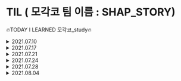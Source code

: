 # TIL ( 모각코 팀 이름 : SHAP_STORY)
  🔥TODAY I LEARNED 모각코_study🔥
<details>
<summary>2021.07.10</summary>
  <div markdown="1">
    <h2> 기본 웹 페이지 구성요소 </h2>
    <img src="https://user-images.githubusercontent.com/64147798/125152771-e2fe0700-e189-11eb-9f2a-b97a71482d8b.jpg"  width="600" height="370">
    <img src="https://user-images.githubusercontent.com/64147798/125152866-b4346080-e18a-11eb-8a89-b3c424dc73cd.jpg"  width="600" height="370">
    <img src="https://user-images.githubusercontent.com/64147798/125152870-bdbdc880-e18a-11eb-8736-155f20365f37.jpg"  width="600" height="370">
    <img src="https://user-images.githubusercontent.com/64147798/125152878-c8785d80-e18a-11eb-81fd-5bb822f70456.jpg"  width="600" height="370">
    <img src="https://user-images.githubusercontent.com/64147798/125152883-cf06d500-e18a-11eb-9769-1fc898c74491.jpg"  width="600" height="370">
    <h3> 다음 시간 할 일 </h3>
    <ul>
            <li> 웹페이지 템플릿 </li>
            <li> 회원가입, 로그인 구현 </li>
    </ul>
  </div>
</details>

<details>
<summary>2021.07.17</summary>
  <div markdown="2">
    <h2> 웹 화면 구성 </h2>
     <ul>
            <li> XD 템플릿 서치 공유 </li>
            <li> XD 템플릿 결정 </li>
     </ul>
    <h2> DB table 구성 </h2>
    <ol>
        <li> User(id(private key)(30), passwd(16), name, grade)</li>
          <ul>
            <li> id -> 사용자 아이디(PRIVATE KEY) </li>
            <li> passwd -> 사용자 비밀번호 (hash 단방향 사용)</li>
            <li> name -> 이름 </li>
            <li> grade -> 학년(초등학생 기준) </li>
            <li> 이메일 선택 기능 넣을수도</li>
          </ul>
        <li> POST(head, type, body, user, show boolean, index autoindex(private key)) </li>
      <ul>
            <li> index -> 게시물 순서(PRIVATE KEY) autoindex</li>
            <li> head -> 글 제목 </li>
            <li> type -> 글 분류 항목 </li>
            <li> body -> 글 내용 </li>
            <li> user -> 사용자 아이디 </li>
            <li> show -> 게시글 공개여부(boolean)</li>
          </ul>
        <li> BaseClass(index autoindex(private key))</li>
      <ul>
            <li> index -> 수업 인덱스(integer)(PRIVATE KEY) autoindex</li>
          </ul>
        <li> HardClass(index autoindex(private key))</li>
      <ul>
            <li> index -> 수업 인덱스(integer)(PRIVATE KEY) autoindex</li>
          </ul>
        <li> lesson rate(id(private key), complete(), class_num integer, level</li>
      <ul>
            <li> id -> 사용자 아이디(PRIVATE KEY) </li>
            <li> complete -> 완료 여부(boolean) </li>
            <li> class_num -> 수업인덱스 (integer)</li>
            <li> level -> base / hard</li>
          </ul>
    </ol>
    <strong>타입 표시하지 않은 것은 text이다.</strong>
    <h3> 과제 </h3>
    <ul>
            <li> 회원가입 구현 </li>
    </ul>
    <h3> 다음 시간 할 일 </h3>
    <ul>
            <li> 회원가입, 로그인 구현 확인 </li>
            <li> 마이페이지, 게시판 DB table 및 구현 </li>
    </ul>
  </div>
</details>

<details>
<summary>2021.07.21</summary>
  <div markdown="3">
    <h2> sign up 구현 </h2>
    <h4> - SHAP_STORY/back_end/bin/</h4>
    <p> www.js 파일을 웹서버 실행파일로 변경.</p><br>
    <h4> - node.js 와 DB(mysql)연동하기 (db/database.js) </h4>
    <pre>npm install --save mysql</pre>
    을 통해 mysql 설치<br>
    <p> js파일에서 확잘 모듈 로딩 및 DB Connection 정보 설정 -> db/database.js에 있음.</p>
    <p>cmd 창에서 mysql을 실행하여 사용할 DB와 TABLE 생성.
    root계정에서 cmd창에서 mysql을 들어가는 과정에서 비밀번호 오류와 연동 오류 발생.</p>
    <ul>
            <li> 유형 1) ERROR 1045 (28000): Access denied for user 'root@'localhost' (using password: NO) </li>
            <li> 유형 2) Error: ER_NOT_SUPPORTED_AUTH_MODE: Client does not support authentication protocol requested by server; consider upgrading MySQL client</li>
    </ul>
    <p>MySQL 8부터 기본 인증 프로토콜이 기존의 mysql_native_password에서 caching_sha2_password로 변경되었고, 기존의 방식을 지원하지 않게 되서 발생한 문제라고 한다. 해결 방법으로는 1)비밀번호를 변경하거나 2)서버 설정을 변경한다. 참고사이트 : https://right-hot.tistory.com/entry/mysql-nodejs-%EC%97%B0%EB%8F%99-%EC%97%90%EB%9F%AC</p>
    <br>
    <h4> - sign up 구현에 필요한 모듈</h4>
    <p>npm을 이용하여 <br>
    "bcrypt", "body-parser", "cookie-parser", "cors", "ejs", "express", "express-session", "mysql", "node-mysql"<br> 설치</p><br>
    <h4> - ejs 사용</h4>
    <p> views/home 디렉토리를 만들어서 회원가입을 할 수 있도록 보여주는 ejs파일을 사용.</p>
    <p> <strong>* ejs란?</strong><br>EJS는 Embedded JavaScript의 약자로 Express에서 dynamic website를 만들기 위해 template으로 사용되는 파일(확장자 이름은 .ejs)
    </p>
    <p>app.js에 app setting</p><br>
    <pre>
app.set("views", "./views");<br>
app.set("view engine", "ejs");</pre><br>
    <h4> - app.js에 middleware 등록</h4>
    <pre>app.use(express.json());<br>
app.use(express.urlencoded({ extended: true }));</pre>
    body-parser의 일부기능이 express에 있어서 굳이 body-parser를 이용하지 않고 사용.<br>
    <h4> - 라우팅 모듈 사용</h4>
    <pre>const home = require("./routes/home");</pre>
    <p>\routes\home\home.ctrl.js 를 통해서 index.js 의 register 연결.
    <br> index.js에서 <pre>router.get('/register', ctrl.register);</pre>을 통해서 home.ctrl에서 내보낸 register 모듈을 연결.</p>
    <p>index.js 에서 라우트 경로 '/register'를 라우트 메소드 POST를 사용합니다. <br>이 메소드 안에서 sign up 페이지에서 입력한 아이디, 비밀번호, 이름, 학년 등을 query문을 통해서 mysql 'STORY'라는 db의 table USER에 INSERT합니다. </p><br>
    <p>비밀번호는 암호화가 필요하기 때문에 비밀번호 암호화 <strong>bcrypt hash 함수</strong>를 사용합니다. </p><br>
    <h3> 과제 </h3>
    <ul>
            <li> 게시판 구현하기 </li>
    </ul>
    <br>
    <h3> 다음 시간 할 일 </h3>
    <ul>
            <li> 게시판, 마이페이지 관련 회의 및 merge</li>
    </ul>
  </div>
</details>

<details>
<summary>2021.07.24</summary>
  <div markdown="4">
    <h2> signin, signup merge 작업 </h2>
      <ul>
            <li> merge 중 오류 </li>
            <ol>
              <li>오타 수정</li>
              <li>[ERR_HTTP_HEADERS_SENT]: Cannot set headers after they are sent to the client 오류</li>
                <p>res.send를 없애니 오류 없어짐.</p>
            </ol>
    </ul>
    <h2> db table 변경</h2>
    <p>table 이름 변경 user -> student</p><br>
    <p>student phone_number(char(11)) 추가 </p><br>
    <p>CHARSET = utf8mb4 COLLATE = utf8mb4_general_ci 추가 -> Emoji (이모지😁) 를 지원</p><br>
    <h3> 다음 시간 할 일 </h3>
    <ul>
            <li> 마이페이지, 게시판 구현 </li>
    </ul>
  </div>
</details>

<details>
<summary>2021.07.28</summary>
  <div markdown="5">
    <h2> 마이페이지, 게시판 관련 회의 </h2>
      <ul>
            <li> DB 재논의 </li>
            <li> 기능 논의</li>
            <li>버그 확인</li>
    </ul>
    <h3> 다음 시간 할 일 </h3>
    <ul>
            <li> 마이페이지, 게시판 기능 구현 및 오류 확인 </li>
    </ul>
  </div>
</details>

<details>
<summary>2021.08.04</summary>
  <div markdown="5">
    <h2> 마이페이지, 게시판 수정 회의 </h2>
      <ul>
            <li> routes 분리 </li>
            <li> 기능 확정 </li>
            <li> 버그 수정 완료</li>
    </ul>
    <h3> 다음 시간 할 일 </h3>
    <ul>
            <li> 마이페이지, 게시판 merge하기</li>
            <li> 버그 수정 </li>
            <li> react 코드 확인 </li>
    </ul>
  </div>
</details>

